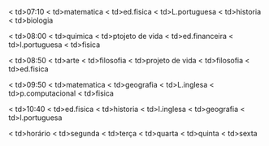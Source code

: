 <html>

<table>

 <tr>
 
< td>07:10</td>
< td>matematica</td>
< td>ed.fisica</td>
< td>L.portuguesa</td>
< td>historia</td>
< td>biologia</td>

</tr>

<tr>

< td>08:00</td>
< td>quimica</td>
< td>ptojeto de vida</td>
< td>ed.financeira</td>
< td>l.portuguesa</td>
< td>fisica</td>

</tr>

<tr>

< td>08:50</td>
< td>arte</td>
< td>filosofia</td>
< td>projeto de vida</td>
< td>filosofia</td>
< td>ed.fisica</td>

</tr>

<tr>

< td>09:50</td>
< td>matematica</td>
< td>geografia</td>
< td>L.inglesa</td>
< td>p.computacional</td>
< td>fisica</td>

</tr>

<tr>

< td>10:40</td>
< td>ed.fisica</td>
< td>historia</td>
< td>l.inglesa</td>
< td>geografia</td>
< td>l.portuguesa</td>

</tr>

<tr>

< td>horário</td>
< td>segunda</td>
< td>terça</td>
< td>quarta</td>
< td>quinta</td>
< td>sexta</td>

</tr>

</table>

</html>
